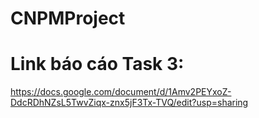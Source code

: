 # CNPMProject
# Link báo cáo Task 3:
https://docs.google.com/document/d/1Amv2PEYxoZ-DdcRDhNZsL5TwvZiqx-znx5jF3Tx-TVQ/edit?usp=sharing
